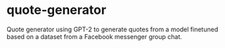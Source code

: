 # quote-generator
Quote generator using GPT-2 to generate quotes from a model finetuned based on a dataset from a Facebook messenger group chat.

